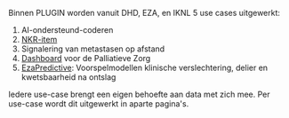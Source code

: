 Binnen PLUGIN worden vanuit DHD, EZA, en IKNL 5 use cases uitgewerkt:

1. AI-ondersteund-coderen
2. [NKR-item](use-case-NKR-item.html)
3. Signalering van metastasen op afstand
4. [Dashboard](use-case-palliative-care.html) voor de Palliatieve Zorg
5. [EzaPredictive](use-case-EzaPredictive): Voorspelmodellen klinische verslechtering, delier en kwetsbaarheid na ontslag

Iedere use-case brengt een eigen behoefte aan data met zich mee. Per use-case wordt dit uitgewerkt in aparte pagina's.

